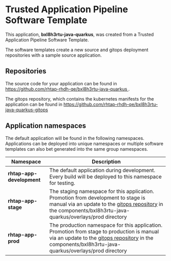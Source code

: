 # Trusted Application Pipeline Software Template

This application, **bxl8h3rtu-java-quarkus**, was created from a Trusted Application Pipeline Software Template.

The software templates create a new source and gitops deployment repositories with a sample source application. 

## Repositories

The source code for your application can be found in [https://github.com/rhtap-rhdh-qe/bxl8h3rtu-java-quarkus ](https://github.com/rhtap-rhdh-qe/bxl8h3rtu-java-quarkus ).
 
The gitops repository, which contains the kubernetes manifests for the application can be found in 
[https://github.com/rhtap-rhdh-qe/bxl8h3rtu-java-quarkus-gitops ](https://github.com/rhtap-rhdh-qe/bxl8h3rtu-java-quarkus-gitops ) 

## Application namespaces 

The default application will be found in the following namespaces. Applications can be deployed into unique namespaces or multiple software templates can also bet generated into the same group namespaces.  

|  Namespace   |  Description   |  
| -------- | -------- |   
| **rhtap-app-development** | The default application during development. Every build will be deployed to this namespace for testing. | 
| **rhtap-app-stage** | The staging namespace for this application. Promotion from development to stage is manual via an update to the [gitops repository](https://github.com/rhtap-rhdh-qe/bxl8h3rtu-java-quarkus-gitops ) in the components/bxl8h3rtu-java-quarkus/overlays/prod directory |  
| **rhtap-app-prod** | The production namespace for this application. Promotion from stage to production is manual via an update to the [gitops repository](https://github.com/rhtap-rhdh-qe/bxl8h3rtu-java-quarkus-gitops ) in the components/bxl8h3rtu-java-quarkus/overlays/prod directory | 
